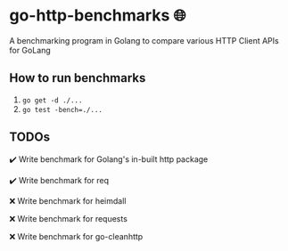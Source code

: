 # go-http-benchmarks 🌐

A benchmarking program in Golang to compare various HTTP Client APIs for GoLang

## How to run benchmarks

1. `go get -d ./...`
2. `go test -bench=./...`

## TODOs

✔️ Write benchmark for Golang's in-built http package

✔️ Write benchmark for req

❌ Write benchmark for heimdall

❌ Write benchmark for requests

❌ Write benchmark for go-cleanhttp
